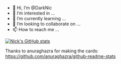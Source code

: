 - 👋 Hi, I’m @DarkNic
- 👀 I’m interested in ...
- 🌱 I’m currently learning ...
- 💞️ I’m looking to collaborate on ...
- 📫 How to reach me ...

<!---
DarkNic/DarkNic is a ✨ special ✨ repository because its `README.md` (this file) appears on your GitHub profile.
You can click the Preview link to take a look at your changes.
--->

[![Nick's GitHub stats](https://github-readme-stats.vercel.app/api?username=DarkNic&hide=issues&count_private=true&show_icons=true&theme=highcontrast)](https://github.com/anuraghazra/github-readme-stats)

Thanks to anuraghazra for making the cards: https://github.com/anuraghazra/github-readme-stats 
